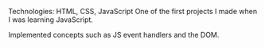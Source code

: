 Technologies: HTML, CSS, JavaScript
One of the first projects I made when I was learning JavaScript. 

Implemented concepts such as JS event handlers and the DOM.
